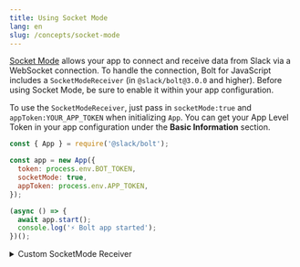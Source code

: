 ```yaml
---
title: Using Socket Mode
lang: en
slug: /concepts/socket-mode
---
```



[Socket Mode](https://api.slack.com/socket-mode) allows your app to connect and receive data from Slack via a WebSocket connection. To handle the connection, Bolt for JavaScript includes a `SocketModeReceiver` (in `@slack/bolt@3.0.0` and higher). Before using Socket Mode, be sure to enable it within your app configuration.

To use the `SocketModeReceiver`, just pass in `socketMode:true` and `appToken:YOUR_APP_TOKEN` when initializing `App`. You can get your App Level Token in your app configuration under the **Basic Information** section.


```javascript
const { App } = require('@slack/bolt');

const app = new App({
  token: process.env.BOT_TOKEN,
  socketMode: true,
  appToken: process.env.APP_TOKEN,
});

(async () => {
  await app.start();
  console.log('⚡️ Bolt app started');
})();
```

<details>
<summary>
Custom SocketMode Receiver
</summary>


You can define a custom `SocketModeReceiver` by importing it from `@slack/bolt`.



```javascript
const { App, SocketModeReceiver } = require('@slack/bolt');

const socketModeReceiver = new SocketModeReceiver({
  appToken: process.env.APP_TOKEN,

  // enable the following if you want to use OAuth
  // clientId: process.env.CLIENT_ID,
  // clientSecret: process.env.CLIENT_SECRET,
  // stateSecret: 'my-state-secret',
  // scopes: ['channels:read', 'chat:write', 'app_mentions:read', 'channels:manage', 'commands'],
});

const app = new App({
  receiver: socketModeReceiver,
  // disable token line below if using OAuth
  token: process.env.BOT_TOKEN
});

(async () => {
  await app.start();
  console.log('⚡️ Bolt app started');
})();
```

</details>
